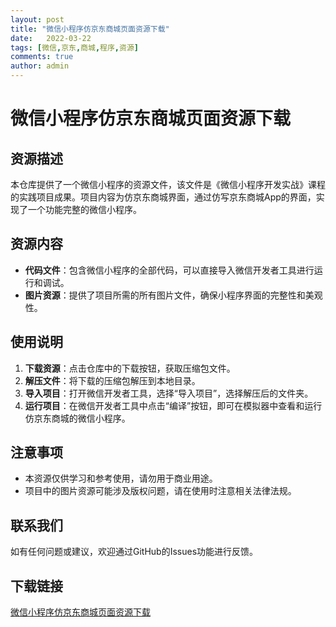 ```yaml
---
layout: post
title: "微信小程序仿京东商城页面资源下载"
date:   2022-03-22
tags: [微信,京东,商城,程序,资源]
comments: true
author: admin
---
```

# 微信小程序仿京东商城页面资源下载

## 资源描述

本仓库提供了一个微信小程序的资源文件，该文件是《微信小程序开发实战》课程的实践项目成果。项目内容为仿京东商城界面，通过仿写京东商城App的界面，实现了一个功能完整的微信小程序。

## 资源内容

- **代码文件**：包含微信小程序的全部代码，可以直接导入微信开发者工具进行运行和调试。
- **图片资源**：提供了项目所需的所有图片文件，确保小程序界面的完整性和美观性。

## 使用说明

1. **下载资源**：点击仓库中的下载按钮，获取压缩包文件。
2. **解压文件**：将下载的压缩包解压到本地目录。
3. **导入项目**：打开微信开发者工具，选择“导入项目”，选择解压后的文件夹。
4. **运行项目**：在微信开发者工具中点击“编译”按钮，即可在模拟器中查看和运行仿京东商城的微信小程序。

## 注意事项

- 本资源仅供学习和参考使用，请勿用于商业用途。
- 项目中的图片资源可能涉及版权问题，请在使用时注意相关法律法规。

## 联系我们

如有任何问题或建议，欢迎通过GitHub的Issues功能进行反馈。

## 下载链接

[微信小程序仿京东商城页面资源下载](https://pan.quark.cn/s/4c2c3c07dbb8)